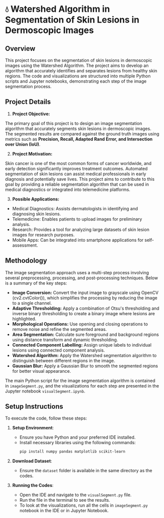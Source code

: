 # 💧 Watershed Algorithm in Segmentation of Skin Lesions in Dermoscopic Images
 
## Overview
This project focuses on the segmentation of skin lesions in dermoscopic images using the Watershed Algorithm. The project aims to develop an algorithm that accurately identifies and separates lesions from healthy skin regions. The code and visualizations are structured into multiple Python scripts and Jupyter notebooks, demonstrating each step of the image segmentation process.

## Project Details 
1. **Project Objective:**

The primary goal of this project is to design an image segmentation algorithm that accurately segments skin lesions in dermoscopic images. The segmented results are compared against the ground truth images using metrics such as **Precision, Recall, Adapted Rand Error, and Intersection over Union (IoU)**.

2. **Project Motivation:**

Skin cancer is one of the most common forms of cancer worldwide, and early detection significantly improves treatment outcomes. Automated segmentation of skin lesions can assist medical professionals in early diagnosis and potentially save lives. This project aims to contribute to this goal by providing a reliable segmentation algorithm that can be used in medical diagnostics or integrated into telemedicine platforms.

3. **Possible Applications:**
  - Medical Diagnostics: Assists dermatologists in identifying and diagnosing skin lesions.
  - Telemedicine: Enables patients to upload images for preliminary analysis.
  - Research: Provides a tool for analyzing large datasets of skin lesion images for research purposes.
  - Mobile Apps: Can be integrated into smartphone applications for self-assessment.

## Methodology
The image segmentation approach uses a multi-step process involving several preprocessing, processing, and post-processing techniques. Below is a summary of the key steps:
  - **Image Conversion:** Convert the input image to grayscale using OpenCV (cv2.cvtColor()), which simplifies the processing by reducing the image to a single channel.
  - **Adaptive Thresholding:** Apply a combination of Otsu's thresholding and inverse binary thresholding to create a binary image where lesions are highlighted.
  - **Morphological Operations:** Use opening and closing operations to remove noise and refine the segmented areas.
  - **Area Segmentation:** Calculate sure foreground and background regions using distance transform and dynamic thresholding.
  - **Connected Component Labelling:** Assign unique labels to individual lesions using connected component analysis.
  - **Watershed Algorithm:** Apply the Watershed segmentation algorithm to distinguish between different regions in the image.
  - **Gaussian Blur:** Apply a Gaussian Blur to smooth the segmented regions for better visual appearance.

The main Python script for the image segmentation algorithm is contained in `imageSegment.py`, and the visualizations for each step are presented in the Jupyter notebook `visualSegment.ipynb`.

## Setup Instructions
To execute the code, follow these steps:
1. **Setup Environment**:
    - Ensure you have Python and your preferred IDE installed.
    - Install necessary libraries using the following commands:
      ```bash
      pip install numpy pandas matplotlib scikit-learn
      ```

2. **Download Dataset**:
    - Ensure the `dataset` folder is available in the same directory as the codes.

3. **Running the Codes**:
    - Open the IDE and navigate to the `visualSegment.py` file.
    - Run the file in the terminal to see the results.
    - To look at the visualizations, run all the cells in `imageSegment.py` notebook in the IDE or in Jupyter Notebook. 
